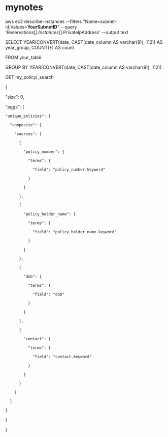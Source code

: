 # mynotes
aws ec2 describe-instances --filters "Name=subnet-id,Values=**YourSubnetID**" --query 'Reservations[*].Instances[*].PrivateIpAddress' --output text

SELECT YEAR(CONVERT(date, CAST(date_column AS varchar(8)), 112)) AS year_group, COUNT(*) AS count

FROM your_table

GROUP BY YEAR(CONVERT(date, CAST(date_column AS varchar(8)), 112))


GET my_policy/_search

{

  "size": 0,

  "aggs": {

    "unique_policies": {

      "composite": {

        "sources": [

          {

            "policy_number": {

              "terms": {

                "field": "policy_number.keyword"

              }

            }

          },

          {

            "policy_holder_name": {

              "terms": {

                "field": "policy_holder_name.keyword"

              }

            }

          },

          {

            "dob": {

              "terms": {

                "field": "dob"

              }

            }

          },

          {

            "contact": {

              "terms": {

                "field": "contact.keyword"

              }

            }

          }

        ]

      }

    }

  }

}

